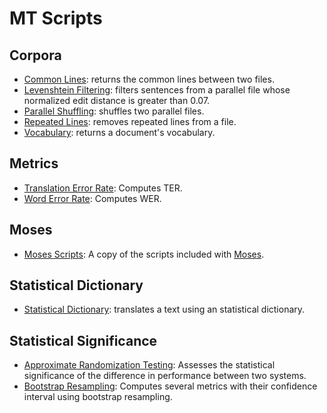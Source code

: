 # MT Scripts

## Corpora
* [Common Lines](cl): returns the common lines between two files.
* [Levenshtein Filtering](levfil): filters sentences from a parallel file whose normalized edit distance is greater than 0.07.
* [Parallel Shuffling](pashu): shuffles two parallel files.
* [Repeated Lines](rl): removes repeated lines from a file.
* [Vocabulary](vocab): returns a document's vocabulary.

## Metrics
* [Translation Error Rate](ter): Computes TER.
* [Word Error Rate](wer): Computes WER.

## Moses
* [Moses Scripts](moses): A copy of the scripts included with [Moses](https://github.com/moses-smt/mosesdecoder).

## Statistical Dictionary
* [Statistical Dictionary](https://github.com/midobal/sd): translates a text using an statistical dictionary.

## Statistical Significance
* [Approximate Randomization Testing](art): Assesses the statistical significance of the difference in performance between two systems.
* [Bootstrap Resampling](confinter): Computes several metrics with their confidence interval using bootstrap resampling.
